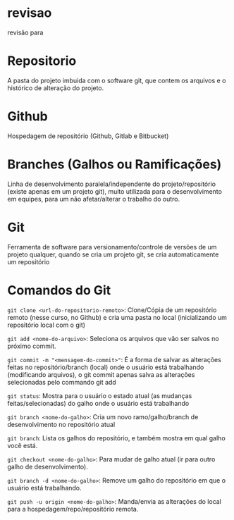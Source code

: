 # revisao
revisão para


# Repositorio

A pasta do projeto imbuida com o software git, que contem os arquivos e o histórico de alteração do projeto.

# Github

Hospedagem de repositório (Github, Gitlab e Bitbucket)

# Branches (Galhos ou Ramificações)

Linha de desenvolvimento paralela/independente do projeto/repositório (existe apenas em um projeto git), muito utilizada para o desenvolvimento em equipes, para um não afetar/alterar o trabalho do outro.

# Git

Ferramenta de software para versionamento/controle de versões de um projeto qualquer, quando se cria um projeto git, se cria automaticamente um repositório

# Comandos do Git

`git clone <url-do-repositorio-remoto>`:  Clone/Cópia de um repositório remoto (nesse curso, no Github) e cria uma pasta no local (inicializando um repositório local com o git)

`git add <nome-do-arquivo>`: Seleciona os arquivos que vão ser salvos no próximo commit.

`git commit -m "<mensagem-do-commit>"`: É a forma de salvar as alterações feitas no repositório/branch (local) onde o usuário está trabalhando (modificando arquivos), o git commit apenas salva as alterações selecionadas pelo commando git add

`git status`: Mostra para o usuário o estado atual (as mudanças feitas/selecionadas) do galho onde o usuário está trabalhando

`git branch <nome-do-galho>`: Cria um novo ramo/galho/branch de desenvolvimento no repositório atual

`git branch`: Lista os galhos do repositório, e também mostra em qual galho você está.

`git checkout <nome-do-galho>`: Para mudar de galho atual (ir para outro galho de desenvolvimento).

`git branch -d <nome-do-galho>`: Remove um galho do repositório em que o usuário está trabalhando.

`git push -u origin <nome-do-galho>`: Manda/envia as alterações do local para a hospedagem/repo/repositório remota.

